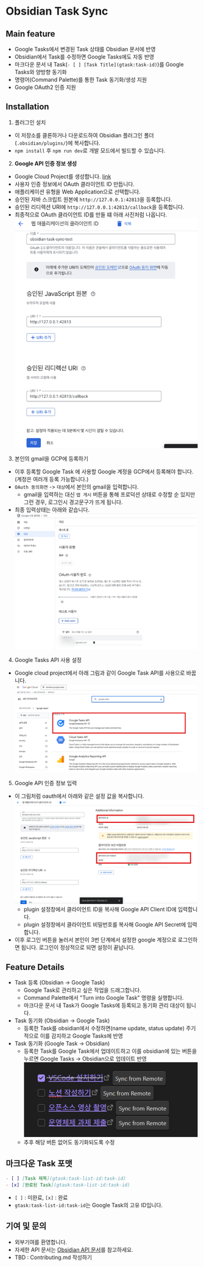 # Obsidian Task Sync

## Main feature

- Google Tasks에서 변경된 Task 상태를 Obsidian 문서에 반영
- Obsidian에서 Task를 수정하면 Google Tasks에도 자동 반영
- 마크다운 문서 내 Task(`- [ ] [Task Title](gtask:task-id)`)를 Google Tasks와 양방향 동기화
- 명령어(Command Palette)를 통한 Task 동기화/생성 지원
- Google OAuth2 인증 지원

## Installation

1. 플러그인 설치

- 이 저장소를 클론하거나 다운로드하여 Obsidian 플러그인 폴더(`.obsidian/plugins/`)에 복사합니다.
- `npm install` 후 `npm run dev`로 개발 모드에서 빌드할 수 있습니다.

2. **Google API 인증 정보 생성**

- Google Cloud Project를 생성합니다. [link](https://developers.google.com/workspace/guides/create-project)
- 사용자 인증 정보에서 OAuth 클라이언트 ID 만듭니다.
- 애플리케이션 유형을 Web Application으로 선택합니다.
- 승인된 자바 스크립트 원본에 `http://127.0.0.1:42813`을 등록합니다.
- 승인된 리디렉션 URI에 `http://127.0.0.1:42813/callback`을 등록합니다.
- 최종적으로 OAuth 클라이언트 ID를 만들 떄 아래 사진처럼 나옵니다. ![GCP proejct 사진](docs/images/create-oauth-client.png)

3. 본인의 gmail을 GCP에 등록하기

- 이후 등록할 Google Task 에 사용할 Google 계정을 GCP에서 등록해야 합니다.(계정은 여러개 등록 가능합니다.)
- `OAuth 동의화면` -> `대상`에서 본인의 gmail을 입력합니다.
  - gmail을 입력하는 대신 `앱 게시` 버튼을 통해 프로덕션 상태로 수정할 순 있지만 그런 경우, 로그인시 경고문구가 뜨게 됩니다.
- 최종 입력상태는 아래와 같습니다.![add email on gcp](docs/images/gcp-test-user-register.png)

4. Google Tasks API 사용 설정

- Google cloud project에서 아래 그림과 같이 Google Task API를 사용으로 바꿉니다.![Google Task API](docs/images/gtask-api-turnon.png)

5. Google API 인증 정보 입력

- 이 그림처럼 oauth에서 아래와 같은 설정 값을 복사합니다.![alt text](docs/images/client-id.png)
  - plugin 설정창에서 클라이언트 ID을 복사해 Google API Client ID에 입력합니다.
  - plugin 설정창에서 클라이언트 비밀번호를 복사해 Google API Secret에 입력합니다.
- 이후 로그인 버튼을 눌러서 본인이 3번 단계에서 설정한 google 계정으로 로그인하면 됩니다. 로그인이 정상적으로 되면 설정이 끝납니다.

## Feature Details

- Task 등록 (Obsidian -> Google Task)
  - Google Task로 관리하고 싶은 작업을 드래그합니다.
  - Command Palette에서 "Turn into Google Task" 명령을 실행합니다.
  - 마크다운 문서 내 Task가 Google Tasks에 등록되고 동기화 관리 대상이 됩니다.
- Task 동기화 (Obsidian -> Google Task)
  - 등록한 Task를 obsidian에서 수정하면(name update, status update) 주기적으로 이를 감지하고 Google Tasks에 반영
- Task 동기화 (Google Task -> Obsidian)
  - 등록한 Task를 Google Task에서 업데이트하고 이를 obsidian에 있는 버튼을 누르면 Google Tasks -> Obsidian으로 업데이트 반영![Task 동기화 예시](docs/images/gtask-to-obsidian-sync.png)
  - 추후 해당 버튼 없어도 동기화되도록 수정

## 마크다운 Task 포맷

```markdown
- [ ] [Task 제목](gtask:task-list-id:task-id)
- [x] [완료된 Task](gtask:task-list-id:task-id)
```

- `[ ]` : 미완료, `[x]` : 완료
- `gtask:task-list-id:task-id`는 Google Task의 고유 ID입니다.

## 기여 및 문의

- 외부기여를 환영합니다.
- 자세한 API 문서는 [Obsidian API 문서](https://github.com/obsidianmd/obsidian-api)를 참고하세요.
- TBD : Contributing.md 작성하기
